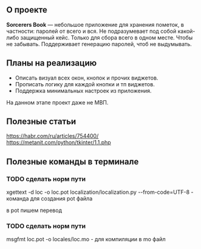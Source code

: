 ## О проекте

**Sorcerers Book** — небольшое приложение для хранения пометок, в частности: паролей от всего и вся.
Не подразумевает под собой какой-либо защищенный кейс. Только для сбора всего в одном месте. Чтобы не забывать.
Поддерживает генерацию паролей, чтоб не выдумывать.

## Планы на реализацию

- Описать визуал всех окон, кнопок и прочих виджетов.
- Прописать логику для каждой кнопки и тп виджетов.
- Поддержка минимальных настроек из приложения.

На данном этапе проект даже не МВП.

## Полезные статьи
https://habr.com/ru/articles/754400/
https://metanit.com/python/tkinter/1.1.php


## Полезные команды в терминале
### TODO сделать норм пути
xgettext -d loc -o loc.pot localization/localization.py --from-code=UTF-8 - команда для создания pot файла

в pot пишем перевод

### TODO сделать норм пути
msgfmt loc.pot -o locales/loc.mo  - для компиляции в mo файл